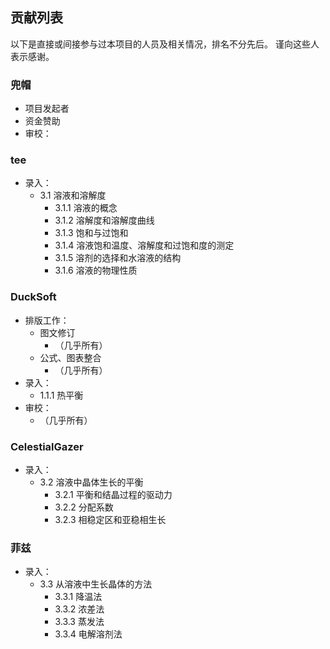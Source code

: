 ## 贡献列表
以下是直接或间接参与过本项目的人员及相关情况，排名不分先后。
谨向这些人表示感谢。

### 兜帽
 - 项目发起者
 - 资金赞助
 - 审校：

### tee
 - 录入：
   - 3.1 溶液和溶解度
     - 3.1.1 溶液的概念
     - 3.1.2 溶解度和溶解度曲线
     - 3.1.3 饱和与过饱和
     - 3.1.4 溶液饱和温度、溶解度和过饱和度的测定
     - 3.1.5 溶剂的选择和水溶液的结构
     - 3.1.6 溶液的物理性质

### DuckSoft
 - 排版工作：
   - 图文修订
     - （几乎所有）
   - 公式、图表整合
     - （几乎所有）
 - 录入：
   - 1.1.1 热平衡
 - 审校：
   - （几乎所有）
   

### CelestialGazer
 - 录入：
   - 3.2 溶液中晶体生长的平衡
     - 3.2.1 平衡和结晶过程的驱动力
     - 3.2.2 分配系数
     - 3.2.3 相稳定区和亚稳相生长

### 菲兹
 - 录入：
   - 3.3 从溶液中生长晶体的方法
     - 3.3.1 降温法
     - 3.3.2 浓差法
     - 3.3.3 蒸发法
     - 3.3.4 电解溶剂法

   
